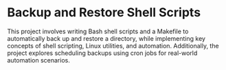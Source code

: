 # Backup and Restore Shell Scripts
 This project involves writing Bash shell scripts and a Makefile to automatically back up and restore a directory, while implementing key concepts of shell scripting, Linux utilities, and automation. Additionally, the project explores scheduling backups using cron jobs for real-world automation scenarios.
